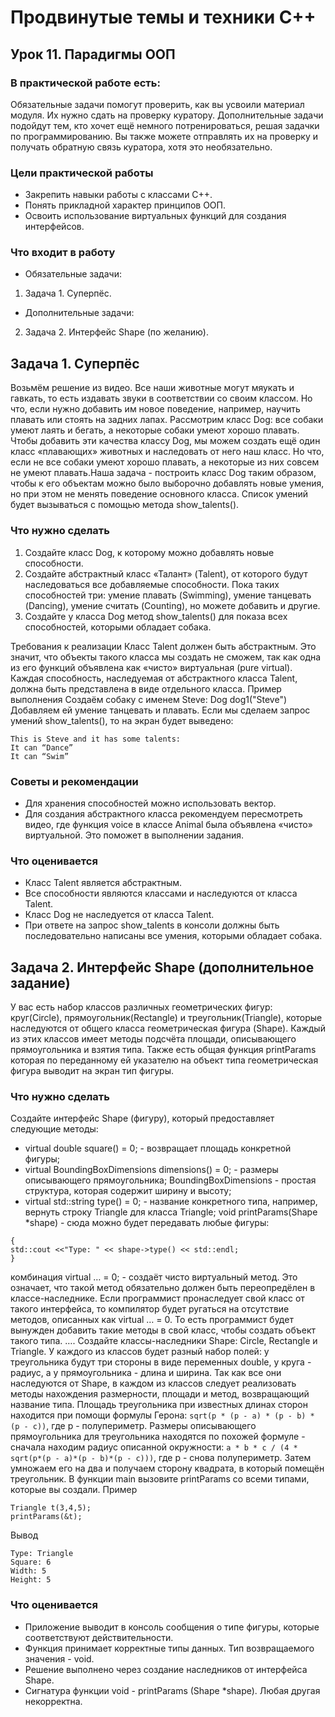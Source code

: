 # Продвинутые темы и техники C++
## Урок 11. Парадигмы ООП

### В практической работе есть:
Обязательные задачи помогут проверить, как вы усвоили материал модуля. Их нужно сдать на проверку куратору.
Дополнительные задачи подойдут тем, кто хочет ещё немного потренироваться, решая задачки по программированию. Вы также можете отправлять их на проверку и получать обратную связь куратора, хотя это необязательно.

### Цели практической работы
* Закрепить навыки работы с классами C++.
* Понять прикладной характер принципов ООП.
* Освоить использование виртуальных функций для создания интерфейсов.

### Что входит в работу
* Обязательные задачи:
1. Задача 1. Суперпёс.
* Дополнительные задачи:
2. Задача 2. Интерфейс Shape (по желанию).
## Задача 1. Суперпёс

Возьмём решение из видео. Все наши животные могут мяукать и гавкать, то есть издавать звуки в соответствии со своим классом. Но что, если нужно добавить им новое поведение, например, научить плавать или стоять на задних лапах. Рассмотрим класс Dog: все собаки умеют лаять и бегать, а некоторые собаки умеют хорошо плавать. Чтобы добавить эти качества классу Dog, мы можем создать ещё один класс «плавающих» животных и наследовать от него наш класс. Но что, если не все собаки умеют хорошо плавать, а некоторые из них совсем не умеют плавать.Наша задача - построить класс Dog таким образом, чтобы к его объектам можно было выборочно добавлять новые умения, но при этом не менять поведение основного класса. Список умений будет вызываться с помощью метода show_talents().

### Что нужно сделать
1. Создайте класс Dog, к которому можно добавлять новые способности.
2. Создайте абстрактный класс «Талант» (Talent), от которого будут наследоваться все добавляемые способности. Пока таких способностей три: умение плавать (Swimming), умение танцевать (Dancing), умение считать (Counting), но можете добавить и другие.
3. Создайте у класса Dog метод show_talents() для показа всех способностей, которыми обладает собака.

Требования к реализации
Класс Talent должен быть абстрактным. Это значит, что объекты такого класса мы создать не сможем, так как одна из его функций объявлена как «чисто» виртуальная (pure virtual).
Каждая способность, наследуемая от абстрактного класса Talent, должна быть представлена в виде отдельного класса.
Пример выполнения
Создаём собаку с именем Steve:
Dog dog1("Steve")
Добавляем ей умение танцевать и плавать.
Если мы сделаем запрос умений show_talents(), то на экран будет выведено:

```
This is Steve and it has some talents:
It can “Dance”
It can “Swim”
```
### Советы и рекомендации
* Для хранения способностей можно использовать вектор.
* Для создания абстрактного класса рекомендуем пересмотреть видео, где функция voice в классе Animal была объявлена «чисто» виртуальной. Это поможет в выполнении задания.

### Что оценивается
* Класс Talent является абстрактным.
* Все способности являются классами и наследуются от класса Talent.
* Класс Dog не наследуется от класса Talent.
* При ответе на запрос show_talents в консоли должны быть последовательно написаны все умения, которыми обладает собака.

## Задача 2. Интерфейс Shape (дополнительное задание)

У вас есть набор классов различных геометрических фигур: круг(Circle), прямоугольник(Rectangle) и треугольник(Triangle), которые наследуются от общего класса геометрическая фигура (Shape). Каждый из этих классов имеет методы подсчёта площади, описывающего прямоугольника и взятия типа. Также есть общая функция printParams которая по переданному ей указателю на объект типа геометрическая фигура выводит на экран тип фигуры.

### Что нужно сделать
Создайте интерфейс Shape (фигуру), который предоставляет следующие методы:
- virtual double square() = 0; - возвращает площадь конкретной фигуры;
- virtual BoundingBoxDimensions dimensions() = 0; - размеры описывающего прямоугольника;
BoundingBoxDimensions - простая структура, которая содержит ширину и высоту;
- virtual std::string type() = 0; - название конкретного типа, например, вернуть строку Triangle для класса Triangle;
void printParams(Shape *shape) - сюда можно будет передавать любые фигуры:
```
{
std::cout <<"Type: " << shape->type() << std::endl;
}
```
комбинация virtual … = 0; - создаёт чисто виртуальный метод. Это означает, что такой метод обязательно должен быть переопредёлен в классе-наследнике. Если программист пронаследует свой класс от такого интерфейса, то компилятор будет ругаться на отсутствие методов, описанных как virtual … = 0. То есть программист будет вынужден добавить такие методы в свой класс, чтобы создать объект такого типа.
….
Создайте классы-наследники Shape: Circle, Rectangle и Triangle.
У каждого из классов будет разный набор полей: у треугольника будут три стороны в виде переменных double, у круга - радиус, а у прямоугольника - длина и ширина. Так как все они наследуются от Shape, в каждом из классов следует реализовать методы нахождения размерности, площади и метод, возвращающий название типа.
Площадь треугольника при известных длинах сторон находится при помощи формулы Герона:
```sqrt(p * (p - a) * (p - b) * (p - c))```, где p - полупериметр.
Размеры описывающего прямоугольника для треугольника находятся по похожей формуле - сначала находим радиус описанной окружности:
```a * b * c / (4 * sqrt(p*(p - a)*(p - b)*(p - c)))```, где р - снова полупериметр.
Затем умножаем его на два и получаем сторону квадрата, в который помещён треугольник.
В функции main вызовите printParams со всеми типами, которые вы создали.
Пример
```
Triangle t(3,4,5);
printParams(&t);
```
Вывод
```
Type: Triangle
Square: 6
Width: 5
Height: 5

```
### Что оценивается
* Приложение выводит в консоль сообщения о типе фигуры, которые соответствуют действительности.
* Функция принимает корректные типы данных. Тип возвращаемого значения - void.
* Решение выполнено через создание наследников от интерфейса Shape.
* Сигнатура функции void - printParams (Shape *shape). Любая другая некорректна.